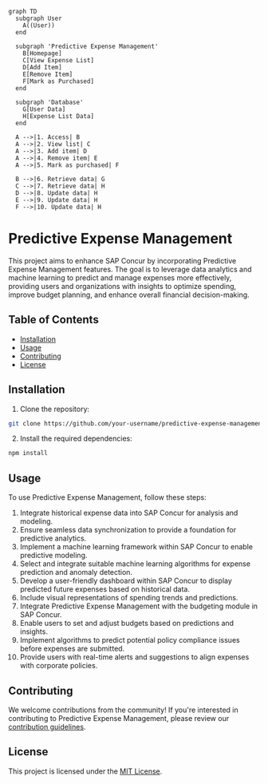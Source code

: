 ```mermaid
graph TD
  subgraph User
    A((User))
  end
 
  subgraph 'Predictive Expense Management'
    B[Homepage]
    C[View Expense List]
    D[Add Item]
    E[Remove Item]
    F[Mark as Purchased]
  end
 
  subgraph 'Database'
    G[User Data]
    H[Expense List Data]
  end
 
  A -->|1. Access| B
  A -->|2. View list| C
  A -->|3. Add item| D
  A -->|4. Remove item| E
  A -->|5. Mark as purchased| F
 
  B -->|6. Retrieve data| G
  C -->|7. Retrieve data| H
  D -->|8. Update data| H
  E -->|9. Update data| H
  F -->|10. Update data| H
```
# Predictive Expense Management

This project aims to enhance SAP Concur by incorporating Predictive Expense Management features. The goal is to leverage data analytics and machine learning to predict and manage expenses more effectively, providing users and organizations with insights to optimize spending, improve budget planning, and enhance overall financial decision-making.

## Table of Contents

- [Installation](#installation)
- [Usage](#usage)
- [Contributing](#contributing)
- [License](#license)

## Installation

1. Clone the repository:

```bash
git clone https://github.com/your-username/predictive-expense-management.git
```

2. Install the required dependencies:

```bash
npm install
```

## Usage

To use Predictive Expense Management, follow these steps:

1. Integrate historical expense data into SAP Concur for analysis and modeling.
2. Ensure seamless data synchronization to provide a foundation for predictive analytics.
3. Implement a machine learning framework within SAP Concur to enable predictive modeling.
4. Select and integrate suitable machine learning algorithms for expense prediction and anomaly detection.
5. Develop a user-friendly dashboard within SAP Concur to display predicted future expenses based on historical data.
6. Include visual representations of spending trends and predictions.
7. Integrate Predictive Expense Management with the budgeting module in SAP Concur.
8. Enable users to set and adjust budgets based on predictions and insights.
9. Implement algorithms to predict potential policy compliance issues before expenses are submitted.
10. Provide users with real-time alerts and suggestions to align expenses with corporate policies.

## Contributing

We welcome contributions from the community! If you're interested in contributing to Predictive Expense Management, please review our [contribution guidelines](CONTRIBUTING.md).

## License

This project is licensed under the [MIT License](LICENSE). 
